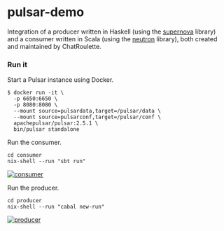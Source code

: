 pulsar-demo
===========

Integration of a producer written in Haskell (using the [supernova](https://github.com/cr-org/supernova) library) and a consumer written in Scala (using the [neutron](https://github.com/cr-org/neutron) library), both created and maintained by ChatRoulette.

### Run it

Start a Pulsar instance using Docker.

```
$ docker run -it \
  -p 6650:6650 \
  -p 8080:8080 \
  --mount source=pulsardata,target=/pulsar/data \
  --mount source=pulsarconf,target=/pulsar/conf \
  apachepulsar/pulsar:2.5.1 \
  bin/pulsar standalone
```

Run the consumer.

```
cd consumer
nix-shell --run "sbt run"
```

[![consumer](https://asciinema.org/a/xc068c7UlpQyIuBYYHorZkzHs.png)](https://asciinema.org/a/xc068c7UlpQyIuBYYHorZkzHs)

Run the producer.

```
cd producer
nix-shell --run "cabal new-run"
```

[![producer](https://asciinema.org/a/j9NiQeylYtG7ncHYXWM6CPZOp.png)](https://asciinema.org/a/j9NiQeylYtG7ncHYXWM6CPZOp)
